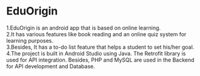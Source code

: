 # EduOrigin
1.EduOrigin is an android app that is based on online learning.  
2.It has various features like book reading and an online quiz system for learning purposes.  
3.Besides, It has a to-do list feature that helps a student to set his/her goal.  
4.The project is built in Android Studio using Java. The Retrofit library is used for API integration. Besides, PHP and MySQL are used in the Backend for API development and Database.
